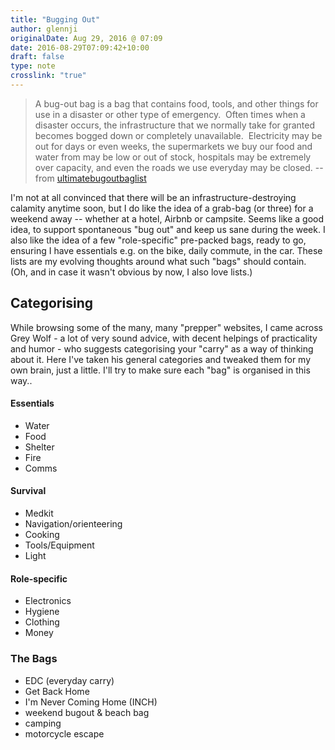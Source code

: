 ```yaml
---
title: "Bugging Out"
author: glennji
originalDate: Aug 29, 2016 @ 07:09
date: 2016-08-29T07:09:42+10:00
draft: false
type: note
crosslink: "true"
---
```

>A bug-out bag is a bag that contains food, tools, and other things for use in a disaster or other type of emergency.  Often times when a disaster occurs, the infrastructure that we normally take for granted becomes bogged down or completely unavailable.  Electricity may be out for days or even weeks, the supermarkets we buy our food and water from may be low or out of stock, hospitals may be extremely over capacity, and even the roads we use everyday may be closed.
> -- from <a href="http://www.ultimatebugoutbaglist.com/bug-out-bags/">ultimatebugoutbaglist</a>

I'm not at all convinced that there will be an infrastructure-destroying calamity anytime soon, but I do like the idea of a grab-bag (or three) for a weekend away -- whether at a hotel, Airbnb or campsite. Seems like a good idea, to support spontaneous "bug out" and keep us sane during the week. I also like the idea of a few "role-specific" pre-packed bags, ready to go, ensuring I have essentials e.g. on the bike, daily commute, in the car.
These lists are my evolving thoughts around what such "bags" should contain. (Oh, and in case it wasn't obvious by now, I also love lists.)

## Categorising

While browsing some of the many, many "prepper" websites, I came across Grey Wolf - a lot of very sound advice, with decent helpings of practicality and humor - who suggests categorising your "carry" as a way of thinking about it. Here I've taken his general categories and tweaked them for my own brain, just a little. I'll try to make sure each "bag" is organised in this way..

#### Essentials
<ul>
 	<li>Water</li>
 	<li>Food</li>
 	<li>Shelter</li>
 	<li>Fire</li>
 	<li>Comms</li>
</ul>

#### Survival
<ul>
 	<li>Medkit</li>
 	<li>Navigation/orienteering</li>
 	<li>Cooking</li>
 	<li>Tools/Equipment</li>
 	<li>Light</li>
</ul>

#### Role-specific
<ul>
 	<li>Electronics</li>
 	<li>Hygiene</li>
 	<li>Clothing</li>
 	<li>Money</li>
</ul>

### The Bags

  - EDC (everyday carry)
  - Get Back Home
  - I'm Never Coming Home (INCH)
  - weekend bugout & beach bag
  - camping
  - motorcycle escape
